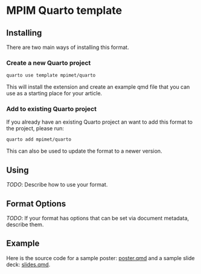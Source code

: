 # MPIM Quarto template

## Installing

There are two main ways of installing this format.

### Create a new Quarto project
```bash
quarto use template mpimet/quarto
```

This will install the extension and create an example qmd file that you can use as a starting place for your article.

### Add to existing Quarto project

If you already have an existing Quarto project an want to add this format to the project, please run:

```bash
quarto add mpimet/quarto
```

This can also be used to update the format to a newer version.

## Using

*TODO*: Describe how to use your format.

## Format Options

*TODO*: If your format has options that can be set via document metadata, describe them.

## Example

Here is the source code for a sample poster: [poster.qmd](poster.qmd) and a sample slide deck: [slides.qmd](slides.qmd).
<!-- An rendered version of the document is [available online](https://tobi_public.pages.gwdg.de/mpim_poster_quarto/template.html). -->


